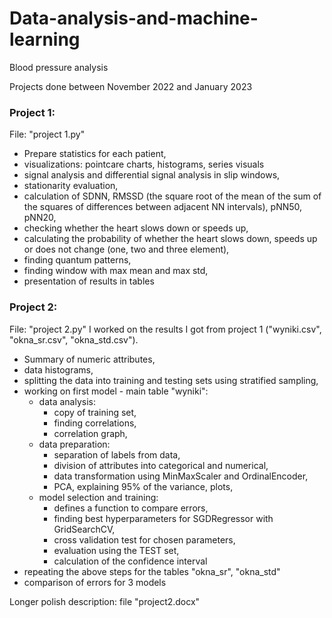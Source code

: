 # Data-analysis-and-machine-learning
Blood pressure analysis

Projects done between November 2022 and January 2023

### Project 1:
File: "project 1.py"
 - Prepare statistics for each patient,
 - visualizations: pointcare charts, histograms, series visuals
 - signal analysis and differential signal analysis in slip windows,
 - stationarity evaluation,
 - calculation of SDNN, RMSSD (the square root of the mean of the sum of the squares of differences between adjacent NN intervals), pNN50, pNN20,
 - checking whether the heart slows down or speeds up,
 - calculating the probability of whether the heart slows down, speeds up or does not change (one, two and three element),
 - finding quantum patterns,
 - finding window with max mean and max std,
 - presentation of results in tables
 
 ### Project 2:
 File: "project 2.py"
 I worked on the results I got from project 1 ("wyniki.csv", "okna_sr.csv", "okna_std.csv").
 - Summary of numeric attributes,
 - data histograms,
 - splitting the data into training and testing sets using stratified sampling,
 - working on first model - main table "wyniki":
   - data analysis:
      - copy of training set,
      - finding correlations,
      - correlation graph,
   - data preparation:
      - separation of labels from data,
      - division of attributes into categorical and numerical,
      - data transformation using MinMaxScaler and OrdinalEncoder,
      - PCA, explaining 95% of the variance, plots,
   - model selection and training:
      - defines a function to compare errors,
      - finding best hyperparameters for SGDRegressor with GridSearchCV,
      - cross validation test for chosen parameters,
      - evaluation using the TEST set,
      - calculation of the confidence interval
- repeating the above steps for the tables "okna_sr", "okna_std"
- comparison of errors for 3 models
    
Longer polish description: file "project2.docx"
 
